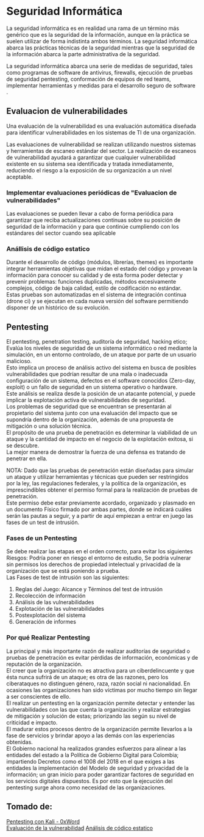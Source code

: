 # Seguridad Informática
La seguridad informática es en realidad una rama de un término más genérico que es la seguridad de la información, aunque en la práctica se suelen utilizar de forma indistinta ambos términos. La seguridad informática abarca las prácticas técnicas de la seguridad mientras que la seguridad de la información abarca la parte administrativa de la seguridad.  

La seguridad informática abarca una serie de medidas de seguridad, tales como programas de software de antivirus, firewalls, ejecución de pruebas de seguridad pentesting, conformación de equipos de red teams, implementar herramientas y medidas para el desarrollo seguro de software .

## Evaluacion de vulnerabilidades
Una evaluación de la vulnerabilidad es una evaluación automática diseñada para identificar vulnerabilidades en los sistemas de TI de una organización.

Las evaluaciones de vulnerabilidad se realizan utilizando nuestros sistemas y herramientas de escaneo estándar del sector. La realización de escaneos de vulnerabilidad ayudará a garantizar que cualquier vulnerabilidad existente en su sistema sea identificada y tratada inmediatamente, reduciendo el riesgo a la exposición de su organización a un nivel aceptable.

### Implementar evaluaciones periódicas de "Evaluacion de vulnerabilidades"
Las evaluaciones se pueden llevar a cabo de forma periódica para garantizar que reciba actualizaciones continuas sobre su posición de seguridad de la información y para que continúe cumpliendo con los estándares del sector cuando sea aplicable

### Anállisis de código estatico
Durante el desarrollo de código (módulos, librerías, themes) es importante integrar herramientas objetivas que midan el estado del código y provean la información para conocer su calidad y de esta forma poder detectar y prevenir problemas: funciones duplicadas, métodos excesivamente complejos, código de baja calidad, estilo de codificación no estándar.   
Estas pruebas son automatizadas en el sistema de integración continua (drone ci) y se ejecutan en cada nueva versión del software permitiendo disponer de un histórico de su evolución.

## Pentesting

El pentesting, penetration testing, auditoría de seguridad, hacking etico; Evalúa los niveles de seguridad de un sistema informático o red mediante la simulación, en un entorno controlado, de un ataque por parte de un usuario malicioso.  
Esto implica un proceso de análisis activo del sistema en busca de posibles vulnerabilidades que podrían resultar de una mala o inadecuada configuración de un sistema, defectos en el software conocidos (Zero-day, exploit) o un fallo de seguridad en un sistema operativo o hardware.   
Este análisis se realiza desde la posición de un atacante potencial, y puede implicar la explotación activa de vulnerabilidades de seguridad.  
Los problemas de seguridad que se encuentran se presentarán al propietario del sistema junto con una evaluación del impacto que se supondría dentro de la organización, además de una propuesta de mitigación o una solución técnica.   
El propósito de una prueba de penetración es determinar la viabilidad de un ataque y la cantidad de impacto en el negocio de la explotación exitosa, si se descubre.   
La mejor manera de demostrar la fuerza de una defensa es tratando de penetrar en ella.  

NOTA:
Dado que las pruebas de penetración están diseñadas para simular un ataque y utilizar herramientas y técnicas que pueden ser restringidos por la ley, las regulaciones federales, y la política de la organización, es imprescindibles obtener el permiso formal para la realización de pruebas de penetración.   
Este permiso debe estar previamente acordado, organizado y plasmado en un documento Físico firmado por ambas partes, donde se indicará cuáles serán las pautas a seguir, y a partir de aquí empiezan a entrar en juego las fases de un test de intrusión.


### Fases de un Pentesting
Se debe realizar las etapas en el orden correcto, para evitar los siguientes Riesgos:
Podría poner en riesgo el entorno de estudio, Se podría vulnerar sin permisos los derechos de propiedad intelectual y privacidad de la organización que se está poniendo a prueba.  
Las Fases de test de intrusión son las siguientes:
1. Reglas del Juego: Alcance y Términos del test de intrusión  
1. Recolección de información  
1. Análisis de las vulnerabilidades
1. Explotación de las vulnerabilidades
1. Postexplotación del sistema  
1. Generación de informes

### Por qué Realizar Pentesting  
La principal y más importante razón de realizar auditorías de seguridad o pruebas de penetración es evitar pérdidas de información, económicas y de reputación de la organización.  
El creer que la organización no es atractiva para un ciberdelincuente y que ésta nunca sufrirá de un ataque; es otra de las razones, pero los ciberataques no distinguen género, raza, razón social ni nacionalidad. En ocasiones las organizaciones han sido víctimas por mucho tiempo sin llegar a ser conscientes de ello.  
El realizar un pentesting en la organización permite detectar y entender las vulnerabilidades con las que cuenta la organización y realizar estrategias de mitigación y solución de estas; priorizando las según su nivel de criticidad e impacto.  
El madurar estos procesos dentro de la organización permite llevarlos a la fase de servicios y brindar apoyo a las demás con las experiencias obtenidas.  
El Gobierno nacional ha realizados grandes esfuerzos para alinear a las entidades del estado a la Política de Gobierno Digital para Colombia; impartiendo Decretos como el 1008 del 2018 en el que exiges a las entidades la implementación del Modelo de seguridad y privacidad de la información; un gran inicio para poder garantizar factores de seguridad en los servicios digitales dispuestos. Es por esto que la ejecución del pentesting surge ahora como necesidad de las organizaciones.  


## Tomado de:
[ Pentesting con Kali - 0xWord]()   
[Evaluación de la vulnerabilidad](https://www.bsigroup.com/es-ES/Nuestros-servicios/Resiliencia-de-la-informacion-y-ciberseguridad/Servicios/Evaluacion-de-la-vulnerabilidad/#:~:text=Una%20evaluaci%C3%B3n%20de%20la%20vulnerabilidad,de%20TI%20de%20una%20organizaci%C3%B3n.)
[Análisis de códico estatico](https://metadrop.net/metodologia/calidad-codigo-analisis-estatico-codigo)
